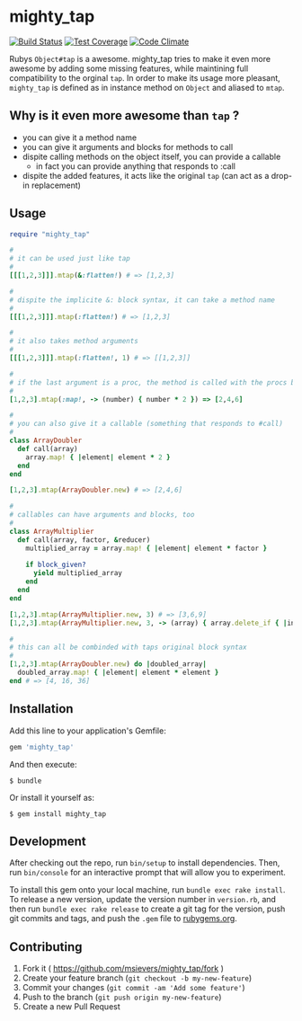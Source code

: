 # mighty_tap
[![Build Status](https://travis-ci.org/msievers/mighty_tap.svg)](https://travis-ci.org/msievers/mighty_tap)
[![Test Coverage](https://codeclimate.com/github/msievers/mighty_tap/badges/coverage.svg)](https://codeclimate.com/github/msievers/mighty_tap)
[![Code Climate](https://codeclimate.com/github/msievers/mighty_tap/badges/gpa.svg)](https://codeclimate.com/github/msievers/mighty_tap)

Rubys `Object#tap` is a awesome. mighty_tap tries to make it even more awesome by adding some missing features, while maintining full compatibility to the orginal `tap`. In order to make its usage more pleasant, `mighty_tap` is defined as in instance method on `Object` and aliased to `mtap`.

## Why is it even more awesome than `tap` ?
* you can give it a method name
* you can give it arguments and blocks for methods to call
* dispite calling methods on the object itself, you can provide a callable
  * in fact you can provide anything that responds to :call
* dispite the added features, it acts like the original `tap` (can act as a drop-in replacement)

## Usage

```ruby
require "mighty_tap"

#
# it can be used just like tap
#
[[[1,2,3]]].mtap(&:flatten!) # => [1,2,3]

#
# dispite the implicite &: block syntax, it can take a method name
#
[[[1,2,3]]].mtap(:flatten!) # => [1,2,3]

#
# it also takes method arguments
#
[[[1,2,3]]].mtap(:flatten!, 1) # => [[1,2,3]]

#
# if the last argument is a proc, the method is called with the procs block variant
#
[1,2,3].mtap(:map!, -> (number) { number * 2 }) => [2,4,6]

#
# you can also give it a callable (something that responds to #call)
#
class ArrayDoubler
  def call(array)
    array.map! { |element| element * 2 }
  end
end

[1,2,3].mtap(ArrayDoubler.new) # => [2,4,6]

#
# callables can have arguments and blocks, too
#
class ArrayMultiplier
  def call(array, factor, &reducer)
    multiplied_array = array.map! { |element| element * factor }
    
    if block_given?
      yield multiplied_array
    end
  end
end

[1,2,3].mtap(ArrayMultiplier.new, 3) # => [3,6,9]
[1,2,3].mtap(ArrayMultiplier.new, 3, -> (array) { array.delete_if { |int| int < 9 } }) # => [9]

#
# this can all be combinded with taps original block syntax
#
[1,2,3].mtap(ArrayDoubler.new) do |doubled_array|
  doubled_array.map! { |element| element * element }
end # => [4, 16, 36]
```

## Installation

Add this line to your application's Gemfile:

```ruby
gem 'mighty_tap'
```

And then execute:

    $ bundle

Or install it yourself as:

    $ gem install mighty_tap

## Development

After checking out the repo, run `bin/setup` to install dependencies. Then, run `bin/console` for an interactive prompt that will allow you to experiment.

To install this gem onto your local machine, run `bundle exec rake install`. To release a new version, update the version number in `version.rb`, and then run `bundle exec rake release` to create a git tag for the version, push git commits and tags, and push the `.gem` file to [rubygems.org](https://rubygems.org).

## Contributing

1. Fork it ( https://github.com/msievers/mighty_tap/fork )
2. Create your feature branch (`git checkout -b my-new-feature`)
3. Commit your changes (`git commit -am 'Add some feature'`)
4. Push to the branch (`git push origin my-new-feature`)
5. Create a new Pull Request
